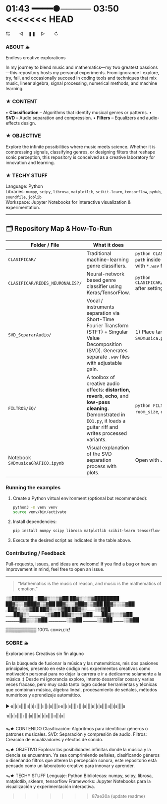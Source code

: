 01:43 ━━━━●───── 03:50
<<<<<<< HEAD
=======
 ⇆ㅤ ㅤ◁ㅤ ❚❚ ㅤ▷ ㅤㅤ↻

### ABOUT ☕︎
Endless creative explorations

In my journey to blend music and mathematics—my two greatest passions—this repository hosts my personal experiments. From ignorance I explore, try, fail, and occasionally succeed in coding tools and techniques that mix music, linear algebra, signal processing, numerical methods, and machine learning.

### ★ CONTENT
• **Classification** – Algorithms that identify musical genres or patterns.
• **SVD** – Audio separation and compression.
• **Filters** – Equalizers and audio-effects design.

### ★ OBJECTIVE
Explore the infinite possibilities where music meets science. Whether it is compressing signals, classifying genres, or designing filters that reshape sonic perception, this repository is conceived as a creative laboratory for innovation and learning.

### ★ TECHY STUFF
Language: Python  
Libraries: `numpy`, `scipy`, `librosa`, `matplotlib`, `scikit-learn`, `tensorflow`, `pydub`, `soundfile`, `joblib`  
Workspace: Jupyter Notebooks for interactive visualization & experimentation.

---

## 🗂️ Repository Map & How-To-Run

| Folder / File | What it does | How to try it |
|--------------|-------------|---------------|
| `CLASIFICAR/` | Traditional machine-learning genre classifiers.  | `python CLASIFICAR/clasificar.py` (Random Forest). Make sure `path` inside the script points to the GTZAN dataset or any folder with `*.wav` files organised by genre. |
| `CLASIFICAR/REDES_NEURONALES?/` | Neural-network based genre classifier using Keras/TensorFlow. | `python CLASIFICAR/REDES_NEURONALES?/clasificar_redes_neuronales.py` after setting the same `path` variable. |
| `SVD_SepararAudio/` | Vocal / instruments separation via Short-Time Fourier Transform (STFT) + Singular Value Decomposition (SVD). Generates separate `.wav` files with adjustable gain. | 1) Place target audio inside the folder. 2) Edit the filename in `SVDmusica.py`. 3) `python SVD_SepararAudio/SVDmusica.py`. |
| `FILTROS/EQ/` | A toolbox of creative audio effects: **distortion**, **reverb**, **echo**, and **low-pass cleaning**. Demonstrated in `EQ1.py`, it loads a guitar riff and writes processed variants. | `python FILTROS/EQ/EQ1.py`; tweak parameters such as `gain`, `room_size`, `delay`, or filter `cutoff` to taste. |
| Notebook `SVDmusicaGRAFICO.ipynb` | Visual explanation of the SVD separation process with plots. | Open with Jupyter Lab / VSCode and run all cells. |

### Running the examples
1. Create a Python virtual environment (optional but recommended):
   ```bash
   python3 -m venv venv
   source venv/bin/activate
   ```
2. Install dependencies:
   ```bash
   pip install numpy scipy librosa matplotlib scikit-learn tensorflow pydub soundfile joblib
   ```
3. Execute the desired script as indicated in the table above.

### Contributing / Feedback
Pull-requests, issues, and ideas are welcome! If you find a bug or have an improvement in mind, feel free to open an issue.

---

> “Mathematics is the music of reason, and music is the mathematics of emotion.”

_░▒███████
░██▓▒░░▒▓██
██▓▒░__░▒▓██___██████
██▓▒░____░▓███▓__░▒▓██
██▓▒░___░▓██▓_____░▒▓██
██▓▒░_______________░▒▓██
_██▓▒░______________░▒▓██
__██▓▒░____________░▒▓██
___██▓▒░__________░▒▓██
____██▓▒░________░▒▓██
_____██▓▒░_____░▒▓██
______██▓▒░__░▒▓██
_______█▓▒░░▒▓██
_________░▒▓██
_______░▒▓██
_____░▒▓██


▒▒▒▒▒▒▒▒▒▒ 100% ᴄᴏᴍᴘʟᴇᴛᴇ!

### SOBRE ☕︎
Exploraciones Creativas sin fin alguno

En la búsqueda de fusionar la música y las matemáticas, mis dos pasiones principales, presento en este código mis experimentos creativos como motivación personal para no dejar la carrera e ir a dedicarme solamente a la música :) 
Desde mi ignorancia exploro, intento desarrollar cosas y varias veces fracaso, pero muy cada tanto logro codear herramientas y técnicas que combinan música, álgebra lineal, procesamiento de señales, métodos numéricos y aprendizaje automático.

▶︎·၊၊||၊|။||||၊၊||၊|။||||၊၊||၊|။||||။·၊၊||၊|။||||။||၊|။||||၊၊||၊|။||||၊၊||၊|။||||။·၊၊||၊|။||||။||၊|။||||၊၊||၊|။||||၊၊||၊|။|

ᯓ★ CONTENIDO 
Clasificación: Algoritmos para identificar géneros o patrones musicales.
SVD: Separación y compresión de audio.
Filtros: Creación de ecualizadores y efectos de sonido.

ᯓ★ OBJETIVO
Explorar las posibilidades infinitas donde la música y la ciencia se encuentran. 
Ya sea comprimiendo señales, clasificando géneros o diseñando filtros que alteren la percepción sonora, este repositorio está pensado como un laboratorio creativo para innovar y aprender.

ᯓ★ TECHY STUFF
Lenguaje: Python
Bibliotecas: numpy, scipy, librosa, matplotlib, sklearn, tensorflow
Frameworks: Jupyter Notebooks para la visualización y experimentación interactiva.
>>>>>>> 87ae30a (update readme)
